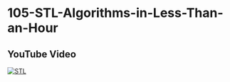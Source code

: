 # 105-STL-Algorithms-in-Less-Than-an-Hour

## YouTube Video
[![STL](http://img.youtube.com/vi/2olsGf6JIkU/0.jpg)](http://www.youtube.com/watch?v=2olsGf6JIkU "STL")
